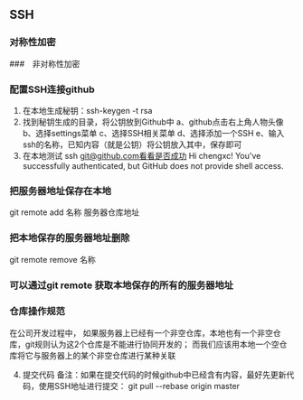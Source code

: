 ## SSH
### 对称性加密
###　非对称性加密

### 配置SSH连接github
1. 在本地生成秘钥：ssh-keygen -t rsa
2. 找到秘钥生成的目录，将公钥放到Github中
    a、github点击右上角人物头像
    b、选择settings菜单
    c、选择SSH相关菜单
    d、选择添加一个SSH
    e、输入ssh的名称，已知内容（就是公钥）将公钥放入其中，保存即可
3. 在本地测试 ssh git@github.com看看是否成功
Hi chengxc! You've successfully authenticated, but GitHub does not provide shell access.

### 把服务器地址保存在本地
git remote add 名称 服务器仓库地址

### 把本地保存的服务器地址删除
git remote remove 名称

### 可以通过git remote 获取本地保存的所有的服务器地址

### 仓库操作规范
在公司开发过程中，
如果服务器上已经有一个非空仓库，本地也有一个非空仓库，git规则认为这2个仓库是不能进行协同开发的；
而我们应该用本地一个空仓库将它与服务器上的某个非空仓库进行某种关联


4. 提交代码
备注：如果在提交代码的时候github中已经含有内容，最好先更新代码，使用SSH地址进行提交：
git pull --rebase origin master